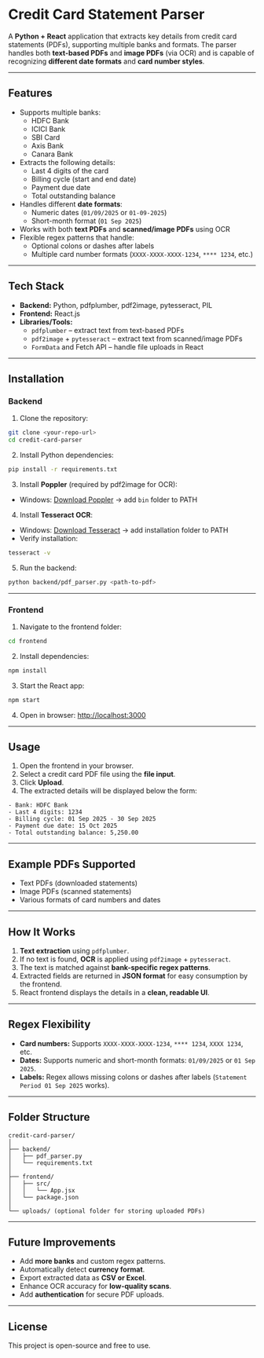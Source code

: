# Credit Card Statement Parser

A **Python + React** application that extracts key details from credit card statements (PDFs), supporting multiple banks and formats. The parser handles both **text-based PDFs** and **image PDFs** (via OCR) and is capable of recognizing **different date formats** and **card number styles**.

---

## Features

- Supports multiple banks:
  - HDFC Bank
  - ICICI Bank
  - SBI Card
  - Axis Bank
  - Canara Bank
- Extracts the following details:
  - Last 4 digits of the card
  - Billing cycle (start and end date)
  - Payment due date
  - Total outstanding balance
- Handles different **date formats**:
  - Numeric dates (`01/09/2025` or `01-09-2025`)
  - Short-month format (`01 Sep 2025`)
- Works with both **text PDFs** and **scanned/image PDFs** using OCR
- Flexible regex patterns that handle:
  - Optional colons or dashes after labels
  - Multiple card number formats (`XXXX-XXXX-XXXX-1234`, `**** 1234`, etc.)

---

## Tech Stack

- **Backend:** Python, pdfplumber, pdf2image, pytesseract, PIL
- **Frontend:** React.js
- **Libraries/Tools:**  
  - `pdfplumber` – extract text from text-based PDFs  
  - `pdf2image` + `pytesseract` – extract text from scanned/image PDFs  
  - `FormData` and Fetch API – handle file uploads in React  

---

## Installation

### Backend

1. Clone the repository:

```bash
git clone <your-repo-url>
cd credit-card-parser
````

2. Install Python dependencies:

```bash
pip install -r requirements.txt
```

3. Install **Poppler** (required by pdf2image for OCR):

* Windows: [Download Poppler](http://blog.alivate.com.au/poppler-windows/) → add `bin` folder to PATH

4. Install **Tesseract OCR**:

* Windows: [Download Tesseract](https://github.com/UB-Mannheim/tesseract/wiki) → add installation folder to PATH
* Verify installation:

```bash
tesseract -v
```

5. Run the backend:

```bash
python backend/pdf_parser.py <path-to-pdf>
```

---

### Frontend

1. Navigate to the frontend folder:

```bash
cd frontend
```

2. Install dependencies:

```bash
npm install
```

3. Start the React app:

```bash
npm start
```

4. Open in browser: [http://localhost:3000](http://localhost:3000)

---

## Usage

1. Open the frontend in your browser.
2. Select a credit card PDF file using the **file input**.
3. Click **Upload**.
4. The extracted details will be displayed below the form:

```
- Bank: HDFC Bank
- Last 4 digits: 1234
- Billing cycle: 01 Sep 2025 - 30 Sep 2025
- Payment due date: 15 Oct 2025
- Total outstanding balance: 5,250.00
```

---

## Example PDFs Supported

* Text PDFs (downloaded statements)
* Image PDFs (scanned statements)
* Various formats of card numbers and dates

---

## How It Works

1. **Text extraction** using `pdfplumber`.
2. If no text is found, **OCR** is applied using `pdf2image` + `pytesseract`.
3. The text is matched against **bank-specific regex patterns**.
4. Extracted fields are returned in **JSON format** for easy consumption by the frontend.
5. React frontend displays the details in a **clean, readable UI**.

---

## Regex Flexibility

* **Card numbers:** Supports `XXXX-XXXX-XXXX-1234`, `**** 1234`, `XXXX 1234`, etc.
* **Dates:** Supports numeric and short-month formats: `01/09/2025` or `01 Sep 2025`.
* **Labels:** Regex allows missing colons or dashes after labels (`Statement Period 01 Sep 2025` works).

---

## Folder Structure

```
credit-card-parser/
│
├── backend/
│   ├── pdf_parser.py
│   └── requirements.txt
│
├── frontend/
│   ├── src/
│   │   └── App.jsx
│   └── package.json
│
└── uploads/ (optional folder for storing uploaded PDFs)
```

---

## Future Improvements

* Add **more banks** and custom regex patterns.
* Automatically detect **currency format**.
* Export extracted data as **CSV or Excel**.
* Enhance OCR accuracy for **low-quality scans**.
* Add **authentication** for secure PDF uploads.

---

## License

This project is open-source and free to use.

